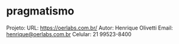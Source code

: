 # pragmatismo


Projeto: 
URL: https://oerlabs.com.br/
Autor: Henrique Olivetti
Email: henrique@oerlabs.com.br
Celular: 21 99523-8400
